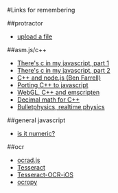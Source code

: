 #Links for remembering

##protractor
* [upload a file](http://stackoverflow.com/questions/21305298/how-to-upload-file-in-angularjs-e2e-protractor-testing)

##asm.js/c++
* [There's c in my javascript, part 1](http://nikhilm.bitbucket.org/articles/c_in_my_javascript/c_in_javascript_part_1.html)
* [There's c in my javascript, part 2](http://nikhilm.bitbucket.org/articles/c_in_my_javascript/c_in_javascript_part_2.html)
* [C++ and node.js (Ben Farrell)](http://www.benfarrell.com/2013/01/03/c-and-node-js-an-unholy-combination-but-oh-so-right/)
* [Porting C++ to javascript](http://mozakai.blogspot.co.uk/2012/03/howto-port-cc-library-to-javascript.html)
* [WebGL, C++ and emscripten](http://www.scottlogic.com/blog/2014/03/12/native-code-emscripten-webgl-simmer-gently.html)
* [Decimal math for C++](https://github.com/vpiotr/decimal_for_cpp)
* [Bulletphysics, realtime physics](http://bulletphysics.org/)

##general javascript
* [is it numeric?](http://stackoverflow.com/questions/18082/validate-decimal-numbers-in-javascript-isnumeric)

##ocr
* [ocrad.js](https://github.com/antimatter15/ocrad.js)
* [Tesseract](https://code.google.com/p/tesseract-ocr/)
* [Tesseract-OCR-iOS](https://github.com/gali8/Tesseract-OCR-iOS)
* [ocropy](https://github.com/tmbdev/ocropy)
